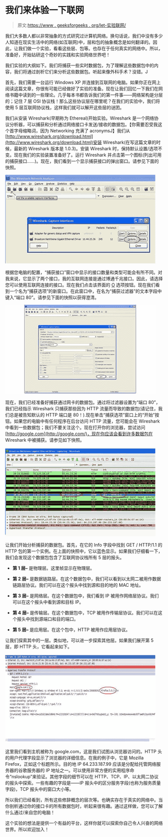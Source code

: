 # 我们来体验一下联网

> 原文:[https://www . geeksforgeeks . org/let-实验联网/](https://www.geeksforgeeks.org/lets-experiment-with-networking/)

我们大多数人都以非常抽象的方式研究过计算机网络。换句话说，我们中没有多少人知道在现实生活中的网络(如互联网)中，层和包的抽象概念是如何翻译的。因此，让我们做一个实验，看看这些层、包等。也存在于任何真实的网络中。所以，准备好，开始钻研这个奇妙的实践和实验网络世界吧！

我们实验的大纲如下。我们将捕获一些实时数据包，为了理解这些数据包中的内容，我们将通过剖析它们来分析这些数据包。听起来像外科手术？没错。J

首先，我们需要一台运行 Windows XP 并连接到互联网的电脑。如果你正在网上阅读这篇文章，你很有可能已经做好了实验的准备。现在让我们回忆一下我们在网络书籍中读到的一些理论。几乎每本书都告诉我们的第一件事——网络架构是分层的；记住 7 层 OSI 协议栈！那么这些协议层在哪里呢？在我们的实验中，我们将使用 5 层互联网协议栈，这样我们就可以解开这些层的谜团。

我们从安装 Wireshark(早期称为 Ethereal)开始实验。Wireshark 是一个网络协议分析器，可以捕获和分析通过网络接口卡发送/接收的数据包。【你需要忍受我这个首字母缩略词，因为 Networking 充满了 acronymsJ】我们从[http://www.wireshark.org/download.html](http://www.wireshark.org/download.html)安装 Wireshark(在写这篇文章的时候，最新的 Wireshark 版本是 1.0.3)。安装 Wireshark 时，保持默认设置/选项不变。现在我们的实验装置准备好了。运行 Wireshark 并点击第一个图标(列出可用的捕获接口……)。现在，我们看到一个显示捕获接口的弹出窗口。请参见下面的快照。

![Drawing1](img/ebe51ec19f004690080bd56b8f4b4248.png)

根据您电脑的配置，“捕获接口”窗口中显示的接口数量和类型可能会有所不同。对我来说，它显示了两个接口，我的互联网连接是通过博通千兆接口。因此，请选择您可以使用互联网连接的接口。现在我们点击该界面的 <u>O</u> 选项按钮。现在我们看到一个名为“捕获选项”的新窗口。在此窗口中，在名为“捕获过滤器”的文本字段中键入“端口 80”。请参见下面的快照以获得澄清。

![Drawing2](img/36de1b7352a4a88c05b1b49c2bff1d18.png)

现在，我们已经准备好捕获通过网卡的数据包。通过将过滤器设置为“端口 80”，我们已经指示 Wireshark 只捕获那些因为 HTTP 流量而导致的数据包(请记住，我们总是被告知默认的 HTTP 端口是 80！).现在单击“捕获选项”窗口上的“开始”按钮。如果您的电脑中有任何程序在后台访问 HTTP 流量，您可能会在 Wireshark 中看到一些数据包；我们不要关注这个。现在打开你的浏览器，尝试访问[http://google.com](http://google.com/)，现在你应该会看到许多数据包在 Wireshark 中被捕获。请参见如下快照。

![Drawing3](img/6ea3839d5b50126897b0dd60d76399c4.png)

让我们开始分析捕获的数据包。首先，在它的 Info 字段中找到 GET / HTTP/1.1 的 HTTP 包的第一个实例。在上面的快照中，它以蓝色显示。如果我们仔细看一下，我们会发现这个数据包包含了互联网协议栈所有 5 层的报头。

*   **第 1 层–**
    是物理层。这里帧显示在物理层。

*   **第 2 层–**
    是数据链路层。在这个数据包中，我们可以看到以太网二被用作数据链路层协议。我们可以在这个报头中找到源和目的地的 MAC 地址。

*   **第 3 层–**
    是网络层。在这个数据包中，我们看到 IP 被用作网络层协议。我们可以在这个报头中看到源和目标 IP。

*   **第 4 层–**
    是传输层。在这个数据包中，TCP 被用作传输层协议。我们可以在这个报头中找到源端口和目的端口。

*   **第 5 层–**
    是应用层。在这个包中，HTTP 被用作应用层协议。

让我们探索其中的一层。类似地，可以进一步探索其他层。如果我们展开第 5 层，即 HTTP 头，它看起来如下。

![Drawing4](img/28d88d2ea551969fc8ed5e426eea2411.png)

这里我们看到主机被称为 google.com，这是我们试图从浏览器访问的。HTTP 头的用户代理字段显示了浏览器的详细信息。在我的例子中，它是 Mozilla Firefox，正如这个标题所示。目的地 IP 64.233.187.99 应该是分配给托管网络服务器的谷歌服务器的 IP 地址之一。可以使用非常方便的实用程序命令“nslookup”来验证。其他字段的细节可以在 HTTP、TCP、IP、以太网二协议的报头中探索。一些有趣的字段是——IP 报头中的区分服务字段(也称为服务质量字段)，TCP 报头中的窗口大小等。

所以我们已经看到，所有这些修辞概念的层次等。也确实存在于真实的网络中。当你剖析通过你的接口卡的所有数据包时，听起来很有趣。通过这样做，您可以了解什么通过/来自您的电脑！

这个实验的想法是提供一个有益的平台，这样你就可以探索你自己令人兴奋的网络世界。所以欢迎加入！